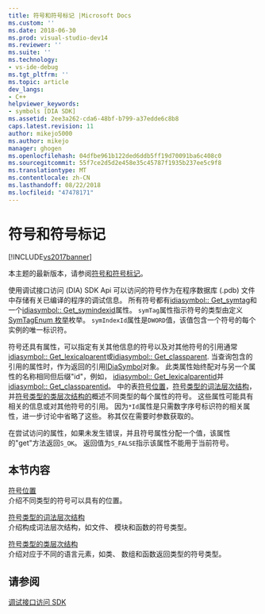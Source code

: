 ```yaml
---
title: 符号和符号标记 |Microsoft Docs
ms.custom: ''
ms.date: 2018-06-30
ms.prod: visual-studio-dev14
ms.reviewer: ''
ms.suite: ''
ms.technology:
- vs-ide-debug
ms.tgt_pltfrm: ''
ms.topic: article
dev_langs:
- C++
helpviewer_keywords:
- symbols [DIA SDK]
ms.assetid: 2ee3a262-cda6-48bf-b799-a37edde6c8b8
caps.latest.revision: 11
author: mikejo5000
ms.author: mikejo
manager: ghogen
ms.openlocfilehash: 04dfbe961b122ded6ddb5ff19d70091ba6c408c0
ms.sourcegitcommit: 55f7ce2d5d2e458e35c45787f1935b237ee5c9f8
ms.translationtype: MT
ms.contentlocale: zh-CN
ms.lasthandoff: 08/22/2018
ms.locfileid: "47478171"
---
```

# <a name="symbols-and-symbol-tags"></a>符号和符号标记
[!INCLUDE[vs2017banner](../../includes/vs2017banner.md)]

本主题的最新版本，请参阅[符号和符号标记](https://docs.microsoft.com/visualstudio/debugger/debug-interface-access/symbols-and-symbol-tags)。  
  
使用调试接口访问 (DIA) SDK Api 可以访问的符号作为在程序数据库 (.pdb) 文件中存储有关已编译的程序的调试信息。 所有符号都有[idiasymbol:: Get_symtag](../../debugger/debug-interface-access/idiasymbol-get-symtag.md)和一个[idiasymbol:: Get_symindexid](../../debugger/debug-interface-access/idiasymbol-get-symindexid.md)属性。 `symTag`属性指示符号的类型由定义[SymTagEnum 枚举](../../debugger/debug-interface-access/symtagenum.md)枚举。 `symIndexId`属性是`DWORD`值，该值包含一个符号的每个实例的唯一标识符。  
  
 符号还具有属性，可以指定有关其他信息的符号以及对其他符号的引用通常[idiasymbol:: Get_lexicalparent](../../debugger/debug-interface-access/idiasymbol-get-lexicalparent.md)或[idiasymbol:: Get_classparent](../../debugger/debug-interface-access/idiasymbol-get-classparent.md). 当查询包含的引用的属性时，作为返回的引用[IDiaSymbol](../../debugger/debug-interface-access/idiasymbol.md)对象。 此类属性始终配对与另一个属性的名称相同但后缀"id"，例如， [idiasymbol:: Get_lexicalparentid](../../debugger/debug-interface-access/idiasymbol-get-lexicalparentid.md)并[idiasymbol:: Get_classparentid](../../debugger/debug-interface-access/idiasymbol-get-classparentid.md)。 中的表[符号位置](../../debugger/debug-interface-access/symbol-locations.md)，[符号类型的词法层次结构](../../debugger/debug-interface-access/lexical-hierarchy-of-symbol-types.md)，并[符号类型的类层次结构的](../../debugger/debug-interface-access/class-hierarchy-of-symbol-types.md)概述不同类型的每个属性的符号。 这些属性可能具有相关的信息或对其他符号的引用。 因为`*Id`属性是只需数字序号标识符的相关属性，进一步讨论中省略了这些。 称其仅在需要时参数获取的。  
  
 在尝试访问的属性，如果未发生错误，并且符号属性分配一个值，该属性的"get"方法返回`S_OK`。 返回值为`S_FALSE`指示该属性不能用于当前符号。  
  
## <a name="in-this-section"></a>本节内容  
 [符号位置](../../debugger/debug-interface-access/symbol-locations.md)  
 介绍不同类型的符号可以具有的位置。  
  
 [符号类型的词法层次结构](../../debugger/debug-interface-access/lexical-hierarchy-of-symbol-types.md)  
 介绍构成词法层次结构，如文件、 模块和函数的符号类型。  
  
 [符号类型的类层次结构](../../debugger/debug-interface-access/class-hierarchy-of-symbol-types.md)  
 介绍对应于不同的语言元素，如类、 数组和函数返回类型的符号类型。  
  
## <a name="see-also"></a>请参阅  
 [调试接口访问 SDK](../../debugger/debug-interface-access/debug-interface-access-sdk.md)



